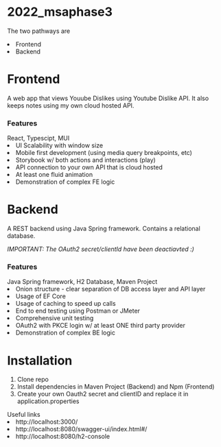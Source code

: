 # 2022_msaphase3
The two pathways are
<li> Frontend </li>
<li> Backend </li>


# Frontend
<p>A web app that views Youube Dislikes using Youtube Dislike API. It also keeps notes using my own cloud hosted API.</p>
<h3>Features</h3>
React, Typescipt, MUI
<li> UI Scalability with window size</li> 
<li> Mobile first development (using media query breakpoints, etc)</li> 
<li> Storybook w/ both actions and interactions (play)</li> 
<li> API connection to your own API that is cloud hosted</li> 
<li> At least one fluid animation</li> 
<li> Demonstration of complex FE logic</li> 

# Backend
<p> A REST backend using Java Spring framework. Contains a relational database.<p>
<i>IMPORTANT: The OAuth2 secret/clientId have been deactiavted :)</i>

<h3>Features</h3>
Java Spring framework, H2 Database, Maven Project</li> 
<li> Onion structure - clear separation of DB access layer and API layer</li> 
<li>Usage of EF Core</li> 
<li>Usage of caching to speed up calls</li> 
<li>End to end testing using Postman or JMeter</li> 
<li>Comprehensive unit testing</li> 
<li>OAuth2 with PKCE login w/ at least ONE third party provider</li>
<li>Demonstration of complex BE logic</li>

# Installation
<ol>
<li> Clone repo </li>
<li>Install dependencies in Maven Project (Backend) and Npm (Frontend)</li>
<li>Create your own Oauth2 secret and clientID and replace it in application.properties</li>
</ol>
Useful links
<li>http://localhost:3000/</li>
<li>http://localhost:8080/swagger-ui/index.html#/</li>
<li>http://localhost:8080/h2-console</li>
